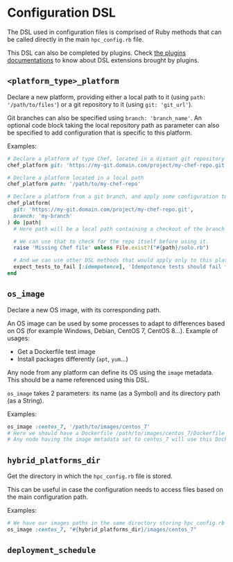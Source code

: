 # Configuration DSL

The DSL used in configuration files is comprised of Ruby methods that can be called directly in the main `hpc_config.rb` file.

This DSL can also be completed by plugins. Check [the plugins documentations](./docs/plugins) to know about DSL extensions brought by plugins.

<a name="platform_type_platform"></a>
## `<platform_type>_platform`

Declare a new platform, providing either a local path to it (using `path: '/path/to/files'`) or a git repository to it (using `git: 'git_url'`).

Git branches can also be specified using `branch: 'branch_name'`.
An optional code block taking the local repository path as parameter can also be specified to add configuration that is specific to this platform.

Examples:
```ruby
# Declare a platform of type Chef, located in a distant git repository
chef_platform git: 'https://my-git.domain.com/project/my-chef-repo.git'

# Declare a platform located in a local path
chef_platform path: '/path/to/my-chef-repo'

# Declare a platform from a git branch, and apply some configuration to it
chef_platform(
  git: 'https://my-git.domain.com/project/my-chef-repo.git',
  branch: 'my-branch'
) do |path|
  # Here path will be a local path containing a checkout of the branch my-branch of the git repo.

  # We can use that to check for the repo itself before using it.
  raise 'Missing Chef file' unless File.exist?("#{path}/solo.rb")

  # And we can use other DSL methods that would apply only to this platform
  expect_tests_to_fail [:idempotence], 'Idempotence tests should fail for nodes belonging to this platform'
end
```

<a name="os_image"></a>
## `os_image`

Declare a new OS image, with its corresponding path.

An OS image can be used by some processes to adapt to differences based on OS (for example Windows, Debian, CentOS 7, CentOS 8...).
Example of usages:
* Get a Dockerfile test image
* Install packages differently (`apt`, `yum`...)

Any node from any platform can define its OS using the `image` metadata. This should be a name referenced using this DSL.

`os_image` takes 2 parameters: its name (as a Symbol) and its directory path (as a String).

Examples:
```ruby
os_image :centos_7, '/path/to/images/centos_7'
# Here we should have a Dockerfile /path/to/images/centos_7/Dockerfile for any Docker-based process that needs a test image to be provisioned.
# Any node having the image metadata set to centos_7 will use this Dockerfile.
```

<a name="hybrid_platforms_dir"></a>
## `hybrid_platforms_dir`

Get the directory in which the `hpc_config.rb` file is stored.

This can be useful in case the configuration needs to access files based on the main configuration path.

Examples:
```ruby
# We have our images paths in the same directory storing hpc_config.rb
os_image :centos_7, "#{hybrid_platforms_dir}/images/centos_7"
```

<a name="deployment_schedule"></a>
## `deployment_schedule`

